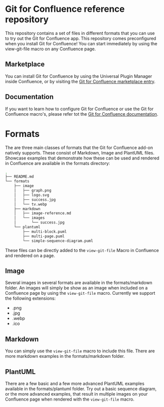 
# Git for Confluence reference repository

This repository contains a set of files in different formats that you can use
to try out the Git for Confluence app. This repository comes preconfigured when
you install Git for Confluence! You can start immediately by using the
view-git-file macro on any Confluence page.

## Marketplace

You can install Git for Confluence by using the Universal Plugin Manager inside
Confluence, or by visiting the
[Git for Confluence marketplace entry](https://avisi-apps.gitbook.io/git-for-confluence/.md).

## Documentation

If you want to learn how to configure Git for Confluence or use the Git for
Confluence macro's, please refer tot the
[Git for Confluence documentation](https://avisi-apps.gitbook.io/git-for-confluence/).

# Formats

The are three main classes of formats that the Git for Confluence add-on natively
supports. These consist of Markdown, Image and PlantUML files. Showcase examples
that demonstrate how these can be used and rendered in Confluence are available
in the formats directory:
```bash
.
├── README.md
└── formats
    ├── image
    │   ├── graph.png
    │   ├── logo.svg
    │   ├── success.jpg
    │   └── tv.webp
    ├── markdown
    │   ├── image-reference.md
    │   └── images
    │       └── success.jpg
    └── plantuml
        ├── multi-block.puml
        ├── multi-page.puml
        └── simple-sequence-diagram.puml
```
These files can be directly added to the ``view-git-file`` Macro in Confluence
and rendered on a page.

## Image

Several images in several formats are available in the formats/markdown folder.
An images will simply be show as an image when included on a Confluence page by
using the ``view-git-file`` macro. Currently we support the following extensions:
* .png
* .jpg
* .webp
* .ico

## Markdown

You can simply use the ``view-git-file`` macro to include this file. There are
more markdown examples in the formats/markdown folder.

## PlantUML

There are a few basic and a few more advanced PlantUML examples available in
the formats/plantuml folder. Try out a basic sequence diagram, or the more
advanced examples, that result in multiple images on your Confluence page when
rendered with the ``view-git-file`` macro.

[1]: https://marketplace.atlassian.com/apps/1211675/git-for-confluence
[2]: https://avisi-apps.gitbook.io/git-for-confluence/
